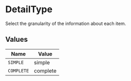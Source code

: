 # DetailType

Select the granularity of the information about each item.


## Values

| Name       | Value      |
| ---------- | ---------- |
| `SIMPLE`   | simple     |
| `COMPLETE` | complete   |